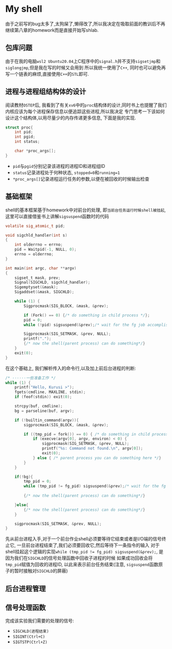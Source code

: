 # My shell

由于之前写的bug太多了,太狗屎了,懒得改了,所以我决定在吸取前面的教训后不再继续第八章的homework而是直接开始写shlab.

## 包库问题

由于在我的电脑```wsl2 Ubuntu20.04```上C程序中的```signal.h```并不支持```sigsetjmp```和```siglongjmp```,但是我在写的时候又会用到
所以我统一使用了```C++```, 同时也可以避免再写一个链表的麻烦,直接使用```C++```的```STL```即可.

## 进程与进程组结构体的设计

阅读教材```OSTEP```后, 我看到了有关```xv6```中的```proc```结构体的设计,同时书上也提醒了我们内核应该为每个进程保存信息以便追踪这些进程,所以我决定
专门思考一下该如何设计这个结构体,以用尽量少的内存传递更多信息, 下面是我的实现.

```c
struct proc{
    int pid;
    int pgid;
    int status;

    char *proc_args[];
}
```

- ```pid```与```pgid```分别记录该进程的进程ID和进程组ID
- ```status```记录进程处于何种状态, ```stopped=0```和```running=1```
- ```*proc_args[]```记录进程运行任务的参数,以便在被回收的时候输出检查
  
## 基础框架

shell的基本框架基于homework中对前台的处理, 即```当前台任务运行时候shell被挂起```,这里可以直接借鉴书上讲解```sigsuspend```函数时的代码

```c
volatile sig_atomic_t pid;

void sigchld_handler(int s)
{
    int olderrno = errno;
    pid = Waitpid(-1, NULL, 0);
    errno = olderrno;
}

int main(int argc, char **argv)
{
    sigset_t mask, prev;
    Signal(SIGCHLD, sigchld_handler);
    Sigemptyset(&mask);
    Sigaddset(&mask, SIGCHLD);

    while (1) {
        Sigprocmask(SIG_BLOCK, &mask, &prev);

        if (Fork() == 0) {/* do something in child process */};
        pid = 0;
        while (!pid) sigsuspend(&prev);/* wait for the fg job accomplished */

        Sigprocmask(SIG_SETMASK, &prev, NULL);
        printf(".");
        {/* now the shell(parent process) can do something*/}
    }
    exit(0);
}
```

在这个基础上, 我们解析传入的命令行,以及加上前后台进程的判断:

```c
/* ······一些准备工作 */
while (1) {
    printf("Hello, Kurusi >");
    fgets(cmdline, MAXLINE, stdin);
    if (feof(stdin)) exit(0);

    strcpy(buf, cmdline);
    bg = parseline(buf, argv);

    if (!builtin_command(argv)){
        sigprocmask(SIG_BLOCK, &mask, &prev);

        if ((tmp_pid = fork()) == 0) { /* do something in child process */
            if (execve(argv[0], argv, environ) < 0) {
                sigprocmask(SIG_SETMASK, &prev, NULL);
                printf("%s: Command not found.\n", argv[0]);
                exit(0);
            } else { /* parent process you can do something here */}
        }
    }

    if(!bg){
        tmp_pid = 0;
        while (tmp_pid != fg_pid) sigsuspend(&prev);/* wait for the fg job accomplished */
        
        {/* now the shell(parent process) can do something*/}

    }else{
        {/* now the shell(parent process) can do something*/}
    }

    sigprocmask(SIG_SETMASK, &prev, NULL);
}
```

先从前台进程入手,对于一个前台作业shell必须要等待它结束或者是I/O端的信号终止它, 一旦前台进程结束了,我们必须要回收它,然后等待下一条指令的输入
对于shell挂起这个逻辑的实现```while (tmp_pid != fg_pid) sigsuspend(&prev);```, 是因为我们在```SIGCHLD```的信号处理函数中回收子进程的时候
如果成功回收会将```tmp_pid```赋值为回收的进程ID, 以此来表示前台任务结束(注意, ```sigsuspend```函数原子的暂时接触对```SIGCHLD```的屏蔽)

## 后台进程管理

## 信号处理函数

完成该实验我们需要的处理的信号:

- ```SIGCHLD(进程结束)```
- ```SIGINT(Ctrl+C)```
- ```SIGTSTP(Ctrl+Z)```
